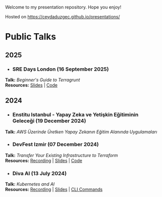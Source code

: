 Welcome to my presentation repository. Hope you enjoy!

Hosted on https://ceydaduzgec.github.io/presentations/

# Public Talks

## 2025

- ### SRE Days London (16 September 2025)
**Talk:** *Beginner's Guide to Terragrunt*  
**Resources:** [Slides](https://ceydaduzgec.github.io/presentations/sre-days-london-17-09-2025/slides.html) | [Code](https://github.com/ceydaduzgec/presentations/tree/main/sre-days-london-17-09-2025/example)

## 2024

- ### Enstitu Istanbul - Yapay Zeka ve Yetişkin Eğitiminin Geleceği (19 December 2024)
**Talk:** *AWS Üzerinde Üretken Yapay Zekanın Eğitim Alanında Uygulamaları*  

- ### DevFest Izmir (07 December 2024)
**Talk:** *Transfer Your Existing Infrastructure to Terraform*  
**Resources:** [Recording](https://youtu.be/mCl86MkslBM?si=C9gB3s_sXTR4F5RE) | [Slides](https://ceydaduzgec.github.io/presentations/izmir-devfest-07-12-2024/Transfer%20Your%20Existing%20Infrastructure%20%20to%20Terraform.pdf) | [Code](https://github.com/ceydaduzgec/presentations/tree/main/izmir-devfest-07-12-2024)

- ### Diva AI (13 July 2024)
**Talk:** *Kubernetes and AI*  
**Resources:** [Recording](https://www.youtube.com/live/5evjXgrvfXw?si=JsIS6edh9em2Gk9-&t=24489) | [Slides](https://ceydaduzgec.github.io/presentations/diva-ai-13-07-2024/Kubernetes%20and%20AI.pdf) | [CLI Commands](https://github.com/ceydaduzgec/presentations/blob/main/diva-ai-13-07-2024/commands.md)
